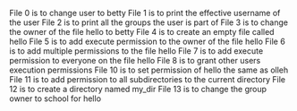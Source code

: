 File 0 is to change user to betty
File 1 is to print the effective username of the user
File 2 is to print all the groups the user is part of
File 3 is to change the owner of the file hello to betty
File 4 is to create an empty file called hello
File 5 is to add execute permission to the owner of the file hello
File 6 is to add multiple permissions to the file hello
File 7 is to add execute permission to everyone on the file hello
File 8 is to grant other users execution permissions
File 10 is to set permission of hello the same as olleh
File 11 is to add permission to all subdirectories to the current directory
File 12 is to create a directory named my_dir
File 13 is to change the group owner to school for hello
